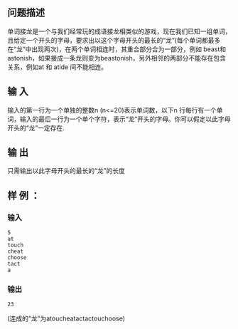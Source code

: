 ## 问题描述

单词接龙是一个与我们经常玩的成语接龙相类似的游戏，现在我们已知一组单词，且给定一个开头的字母，要求出以这个字母开头的最长的“龙”(每个单词都最多在“龙”中出现两次)，在两个单词相连时，其重合部分合为一部分，例如 beast和astonish，如果接成一条龙则变为beastonish，另外相邻的两部分不能存在包含关系，例如at 和 atide 间不能相连。

## 输 入

输入的第一行为一个单独的整数n (n<=20)表示单词数，以下n 行每行有一个单词，输入的最后一行为一个单个字符，表示“龙”开头的字母。你可以假定以此字母开头的“龙”一定存在.

## 输 出

只需输出以此字母开头的最长的“龙”的长度

## 样 例 ：

### 输入
```
5
at
touch
cheat
choose
tact
a
```

### 输出

```
23 
```
(连成的“龙”为atoucheatactactouchoose)
